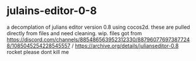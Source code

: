 # julains-editor-0-8
a decomplation of julians editor version 0.8 using cocos2d. these are pulled directly from files and need cleaning. wip. files got from https://discord.com/channels/885486563952312330/887960776973877248/1085045254228545557 / https://archive.org/details/julianseditor-0.8 rocket please dont kill me
